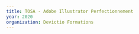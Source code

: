 ```yaml
---
title: TOSA - Adobe Illustrator Perfectionnement
year: 2020
organization: Devictio Formations
---
```


